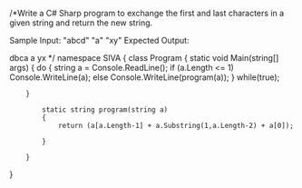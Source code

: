 


/*Write a C# Sharp program to exchange the first and last characters in a given string and return the new string.

Sample Input:
"abcd"
"a"
"xy"
Expected Output:

dbca
a
yx
*/
namespace SIVA
{
    class Program
    {
        static void Main(string[] args)
        {
            do
            {
                string a = Console.ReadLine();
                if (a.Length <= 1)
                    Console.WriteLine(a);
                else
                    Console.WriteLine(program(a));
            }
            while(true);

        }

            static string program(string a)
            {
                return (a[a.Length-1] + a.Substring(1,a.Length-2) + a[0]);
              
            }

        }
   
        

    
}
